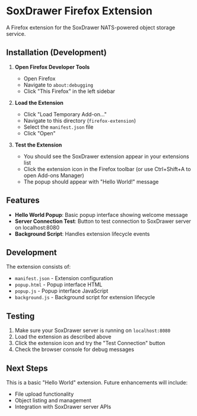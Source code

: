 # SoxDrawer Firefox Extension

A Firefox extension for the SoxDrawer NATS-powered object storage service.

## Installation (Development)

1. **Open Firefox Developer Tools**
   - Open Firefox
   - Navigate to `about:debugging`
   - Click "This Firefox" in the left sidebar

2. **Load the Extension**
   - Click "Load Temporary Add-on..."
   - Navigate to this directory (`firefox-extension`)
   - Select the `manifest.json` file
   - Click "Open"

3. **Test the Extension**
   - You should see the SoxDrawer extension appear in your extensions list
   - Click the extension icon in the Firefox toolbar (or use Ctrl+Shift+A to open Add-ons Manager)
   - The popup should appear with "Hello World!" message

## Features

- **Hello World Popup**: Basic popup interface showing welcome message
- **Server Connection Test**: Button to test connection to SoxDrawer server on localhost:8080
- **Background Script**: Handles extension lifecycle events

## Development

The extension consists of:

- `manifest.json` - Extension configuration
- `popup.html` - Popup interface HTML
- `popup.js` - Popup interface JavaScript
- `background.js` - Background script for extension lifecycle

## Testing

1. Make sure your SoxDrawer server is running on `localhost:8080`
2. Load the extension as described above
3. Click the extension icon and try the "Test Connection" button
4. Check the browser console for debug messages

## Next Steps

This is a basic "Hello World" extension. Future enhancements will include:
- File upload functionality
- Object listing and management
- Integration with SoxDrawer server APIs
